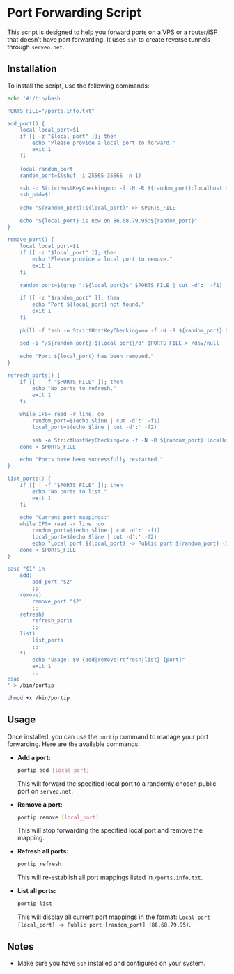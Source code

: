 # Port Forwarding Script

This script is designed to help you forward ports on a VPS or a router/ISP that doesn’t have port forwarding. It uses `ssh` to create reverse tunnels through `serveo.net`.

## Installation

To install the script, use the following commands:

```bash
echo '#!/bin/bash

PORTS_FILE="/ports.info.txt"

add_port() {
    local local_port=$1
    if [[ -z "$local_port" ]]; then
        echo "Please provide a local port to forward."
        exit 1
    fi
    
    local random_port
    random_port=$(shuf -i 25565-35565 -n 1)
    
    ssh -o StrictHostKeyChecking=no -f -N -R ${random_port}:localhost:${local_port} serveo.net > /dev/null &
    ssh_pid=$!
    
    echo "${random_port}:${local_port}" >> $PORTS_FILE
    
    echo "${local_port} is now on 86.68.79.95:${random_port}"
}

remove_port() {
    local local_port=$1
    if [[ -z "$local_port" ]]; then
        echo "Please provide a local port to remove."
        exit 1
    fi
    
    random_port=$(grep ":${local_port}$" $PORTS_FILE | cut -d':' -f1)
    
    if [[ -z "$random_port" ]]; then
        echo "Port ${local_port} not found."
        exit 1
    fi
    
    pkill -f "ssh -o StrictHostKeyChecking=no -f -N -R ${random_port}:localhost:${local_port} serveo.net" > /dev/null
    
    sed -i "/${random_port}:${local_port}/d" $PORTS_FILE > /dev/null
    
    echo "Port ${local_port} has been removed."
}

refresh_ports() {
    if [[ ! -f "$PORTS_FILE" ]]; then
        echo "No ports to refresh."
        exit 1
    fi
    
    while IFS= read -r line; do
        random_port=$(echo $line | cut -d':' -f1)
        local_port=$(echo $line | cut -d':' -f2)
        
        ssh -o StrictHostKeyChecking=no -f -N -R ${random_port}:localhost:${local_port} serveo.net > /dev/null &
    done < $PORTS_FILE
    
    echo "Ports have been successfully restarted."
}

list_ports() {
    if [[ ! -f "$PORTS_FILE" ]]; then
        echo "No ports to list."
        exit 1
    fi
    
    echo "Current port mappings:"
    while IFS= read -r line; do
        random_port=$(echo $line | cut -d':' -f1)
        local_port=$(echo $line | cut -d':' -f2)
        echo "Local port ${local_port} -> Public port ${random_port} (86.68.79.95)"
    done < $PORTS_FILE
}

case "$1" in
    add)
        add_port "$2"
        ;;
    remove)
        remove_port "$2"
        ;;
    refresh)
        refresh_ports
        ;;
    list)
        list_ports
        ;;
    *)
        echo "Usage: $0 {add|remove|refresh|list} [port]"
        exit 1
        ;;
esac
' > /bin/portip

chmod +x /bin/portip
```

## Usage

Once installed, you can use the `portip` command to manage your port forwarding. Here are the available commands:

- **Add a port:**

    ```bash
    portip add [local_port]
    ```

    This will forward the specified local port to a randomly chosen public port on `serveo.net`.

- **Remove a port:**

    ```bash
    portip remove [local_port]
    ```

    This will stop forwarding the specified local port and remove the mapping.

- **Refresh all ports:**

    ```bash
    portip refresh
    ```

    This will re-establish all port mappings listed in `/ports.info.txt`.

- **List all ports:**

    ```bash
    portip list
    ```

    This will display all current port mappings in the format: `Local port [local_port] -> Public port [random_port] (86.68.79.95)`.

## Notes

- Make sure you have `ssh` installed and configured on your system.
